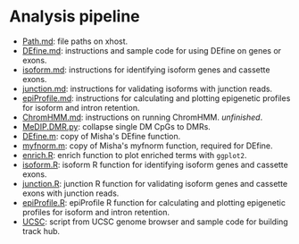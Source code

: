 Analysis pipeline
====================
* [Path.md](./Path.md): file paths on xhost.    
* [DEfine.md](./DEfine.md): instructions and sample code for using DEfine on genes or exons.  
* [isoform.md](./isoform.md): instructions for identifying isoform genes and cassette exons.  
* [junction.md](./junction.md): instructions for validating isoforms with junction reads.  
* [epiProfile.md](./epiProfile.md): instructions for calculating and plotting epigenetic profiles for isoform and intron retention.       
* [ChromHMM.md](./ChromHMM.md): instructions on running ChromHMM. _unfinished_.  
* [MeDIP.DMR.py](./MeDIP.DMR.py): collapse single DM CpGs to DMRs. 
* [DEfine.m](./DEfine.m): copy of Misha's DEfine function.   
* [myfnorm.m](./myfnorm.m): copy of Misha's myfnorm function, required for DEfine.
* [enrich.R](./enrich.R): enrich function to plot enriched terms with `ggplot2`.   
* [isoform.R](./isoform.R): isoform R function for identifying isoform genes and cassette exons.
* [junction.R](./junction.R): junction R function for validating isoform genes and cassette exons with junction reads.   
* [epiProfile.R](./epiProfile.R): epiProfile R function for calculating and plotting epigenetic profiles for isoform and intron retention.       
* [UCSC](./UCSC): script from UCSC genome browser and sample code for building track hub.

